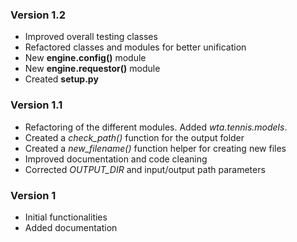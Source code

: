 ### Version 1.2
* Improved overall testing classes
* Refactored classes and modules for better unification
* New __engine.config()__ module
* New __engine.requestor()__ module
* Created __setup.py__

### Version 1.1

* Refactoring of the different modules. Added _wta.tennis.models_.
* Created a _check\_path()_ function for the output folder
* Created a _new\_filename()_ function helper for creating new files
* Improved documentation and code cleaning
* Corrected _OUTPUT\_DIR_ and input/output path parameters

### Version 1

* Initial functionalities
* Added documentation